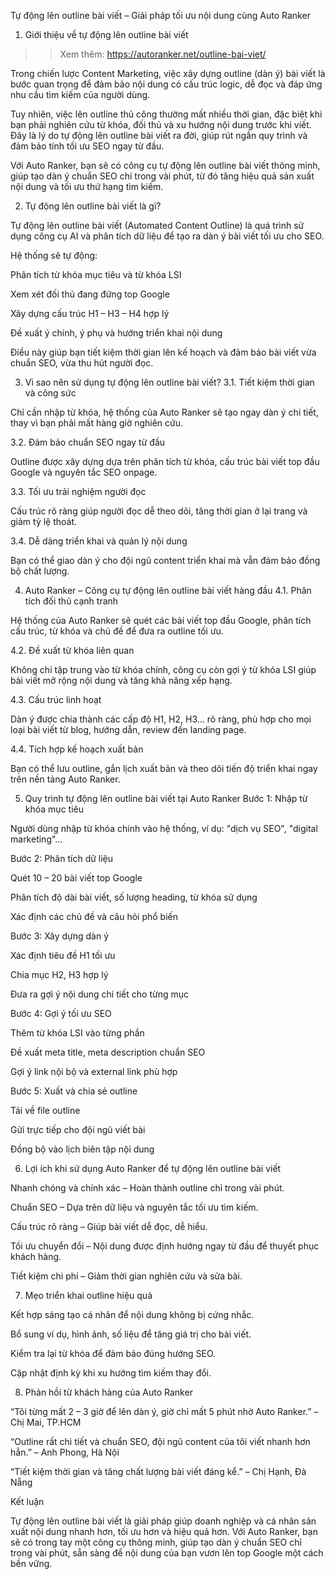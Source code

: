 Tự động lên outline bài viết – Giải pháp tối ưu nội dung cùng Auto Ranker
1. Giới thiệu về tự động lên outline bài viết

>>Xem thêm: https://autoranker.net/outline-bai-viet/

Trong chiến lược Content Marketing, việc xây dựng outline (dàn ý) bài viết là bước quan trọng để đảm bảo nội dung có cấu trúc logic, dễ đọc và đáp ứng nhu cầu tìm kiếm của người dùng.

Tuy nhiên, việc lên outline thủ công thường mất nhiều thời gian, đặc biệt khi bạn phải nghiên cứu từ khóa, đối thủ và xu hướng nội dung trước khi viết. Đây là lý do tự động lên outline bài viết ra đời, giúp rút ngắn quy trình và đảm bảo tính tối ưu SEO ngay từ đầu.

Với Auto Ranker, bạn sẽ có công cụ tự động lên outline bài viết thông minh, giúp tạo dàn ý chuẩn SEO chỉ trong vài phút, từ đó tăng hiệu quả sản xuất nội dung và tối ưu thứ hạng tìm kiếm.

2. Tự động lên outline bài viết là gì?

Tự động lên outline bài viết (Automated Content Outline) là quá trình sử dụng công cụ AI và phân tích dữ liệu để tạo ra dàn ý bài viết tối ưu cho SEO.

Hệ thống sẽ tự động:

Phân tích từ khóa mục tiêu và từ khóa LSI

Xem xét đối thủ đang đứng top Google

Xây dựng cấu trúc H1 – H3 – H4 hợp lý

Đề xuất ý chính, ý phụ và hướng triển khai nội dung

Điều này giúp bạn tiết kiệm thời gian lên kế hoạch và đảm bảo bài viết vừa chuẩn SEO, vừa thu hút người đọc.

3. Vì sao nên sử dụng tự động lên outline bài viết?
3.1. Tiết kiệm thời gian và công sức

Chỉ cần nhập từ khóa, hệ thống của Auto Ranker sẽ tạo ngay dàn ý chi tiết, thay vì bạn phải mất hàng giờ nghiên cứu.

3.2. Đảm bảo chuẩn SEO ngay từ đầu

Outline được xây dựng dựa trên phân tích từ khóa, cấu trúc bài viết top đầu Google và nguyên tắc SEO onpage.

3.3. Tối ưu trải nghiệm người đọc

Cấu trúc rõ ràng giúp người đọc dễ theo dõi, tăng thời gian ở lại trang và giảm tỷ lệ thoát.

3.4. Dễ dàng triển khai và quản lý nội dung

Bạn có thể giao dàn ý cho đội ngũ content triển khai mà vẫn đảm bảo đồng bộ chất lượng.

4. Auto Ranker – Công cụ tự động lên outline bài viết hàng đầu
4.1. Phân tích đối thủ cạnh tranh

Hệ thống của Auto Ranker sẽ quét các bài viết top đầu Google, phân tích cấu trúc, từ khóa và chủ đề để đưa ra outline tối ưu.

4.2. Đề xuất từ khóa liên quan

Không chỉ tập trung vào từ khóa chính, công cụ còn gợi ý từ khóa LSI giúp bài viết mở rộng nội dung và tăng khả năng xếp hạng.

4.3. Cấu trúc linh hoạt

Dàn ý được chia thành các cấp độ H1, H2, H3… rõ ràng, phù hợp cho mọi loại bài viết từ blog, hướng dẫn, review đến landing page.

4.4. Tích hợp kế hoạch xuất bản

Bạn có thể lưu outline, gắn lịch xuất bản và theo dõi tiến độ triển khai ngay trên nền tảng Auto Ranker.

5. Quy trình tự động lên outline bài viết tại Auto Ranker
Bước 1: Nhập từ khóa mục tiêu

Người dùng nhập từ khóa chính vào hệ thống, ví dụ: "dịch vụ SEO", "digital marketing"…

Bước 2: Phân tích dữ liệu

Quét 10 – 20 bài viết top Google

Phân tích độ dài bài viết, số lượng heading, từ khóa sử dụng

Xác định các chủ đề và câu hỏi phổ biến

Bước 3: Xây dựng dàn ý

Xác định tiêu đề H1 tối ưu

Chia mục H2, H3 hợp lý

Đưa ra gợi ý nội dung chi tiết cho từng mục

Bước 4: Gợi ý tối ưu SEO

Thêm từ khóa LSI vào từng phần

Đề xuất meta title, meta description chuẩn SEO

Gợi ý link nội bộ và external link phù hợp

Bước 5: Xuất và chia sẻ outline

Tải về file outline

Gửi trực tiếp cho đội ngũ viết bài

Đồng bộ vào lịch biên tập nội dung

6. Lợi ích khi sử dụng Auto Ranker để tự động lên outline bài viết

Nhanh chóng và chính xác – Hoàn thành outline chỉ trong vài phút.

Chuẩn SEO – Dựa trên dữ liệu và nguyên tắc tối ưu tìm kiếm.

Cấu trúc rõ ràng – Giúp bài viết dễ đọc, dễ hiểu.

Tối ưu chuyển đổi – Nội dung được định hướng ngay từ đầu để thuyết phục khách hàng.

Tiết kiệm chi phí – Giảm thời gian nghiên cứu và sửa bài.

7. Mẹo triển khai outline hiệu quả

Kết hợp sáng tạo cá nhân để nội dung không bị cứng nhắc.

Bổ sung ví dụ, hình ảnh, số liệu để tăng giá trị cho bài viết.

Kiểm tra lại từ khóa để đảm bảo đúng hướng SEO.

Cập nhật định kỳ khi xu hướng tìm kiếm thay đổi.

8. Phản hồi từ khách hàng của Auto Ranker

“Tôi từng mất 2 – 3 giờ để lên dàn ý, giờ chỉ mất 5 phút nhờ Auto Ranker.” – Chị Mai, TP.HCM

“Outline rất chi tiết và chuẩn SEO, đội ngũ content của tôi viết nhanh hơn hẳn.” – Anh Phong, Hà Nội

“Tiết kiệm thời gian và tăng chất lượng bài viết đáng kể.” – Chị Hạnh, Đà Nẵng

Kết luận

Tự động lên outline bài viết là giải pháp giúp doanh nghiệp và cá nhân sản xuất nội dung nhanh hơn, tối ưu hơn và hiệu quả hơn. Với Auto Ranker, bạn sẽ có trong tay một công cụ thông minh, giúp tạo dàn ý chuẩn SEO chỉ trong vài phút, sẵn sàng để nội dung của bạn vươn lên top Google một cách bền vững.
